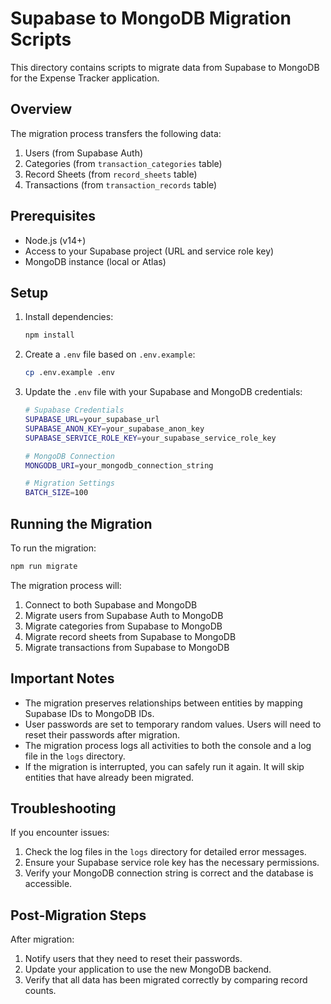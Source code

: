 # Supabase to MongoDB Migration Scripts

This directory contains scripts to migrate data from Supabase to MongoDB for the Expense Tracker application.

## Overview

The migration process transfers the following data:

1. Users (from Supabase Auth)
2. Categories (from `transaction_categories` table)
3. Record Sheets (from `record_sheets` table)
4. Transactions (from `transaction_records` table)

## Prerequisites

- Node.js (v14+)
- Access to your Supabase project (URL and service role key)
- MongoDB instance (local or Atlas)

## Setup

1. Install dependencies:

   ```bash
   npm install
   ```

2. Create a `.env` file based on `.env.example`:

   ```bash
   cp .env.example .env
   ```

3. Update the `.env` file with your Supabase and MongoDB credentials:

   ```bash
   # Supabase Credentials
   SUPABASE_URL=your_supabase_url
   SUPABASE_ANON_KEY=your_supabase_anon_key
   SUPABASE_SERVICE_ROLE_KEY=your_supabase_service_role_key

   # MongoDB Connection
   MONGODB_URI=your_mongodb_connection_string

   # Migration Settings
   BATCH_SIZE=100
   ```

## Running the Migration

To run the migration:

```bash
npm run migrate
```

The migration process will:

1. Connect to both Supabase and MongoDB
2. Migrate users from Supabase Auth to MongoDB
3. Migrate categories from Supabase to MongoDB
4. Migrate record sheets from Supabase to MongoDB
5. Migrate transactions from Supabase to MongoDB

## Important Notes

- The migration preserves relationships between entities by mapping Supabase IDs to MongoDB IDs.
- User passwords are set to temporary random values. Users will need to reset their passwords after migration.
- The migration process logs all activities to both the console and a log file in the `logs` directory.
- If the migration is interrupted, you can safely run it again. It will skip entities that have already been migrated.

## Troubleshooting

If you encounter issues:

1. Check the log files in the `logs` directory for detailed error messages.
2. Ensure your Supabase service role key has the necessary permissions.
3. Verify your MongoDB connection string is correct and the database is accessible.

## Post-Migration Steps

After migration:

1. Notify users that they need to reset their passwords.
2. Update your application to use the new MongoDB backend.
3. Verify that all data has been migrated correctly by comparing record counts.
